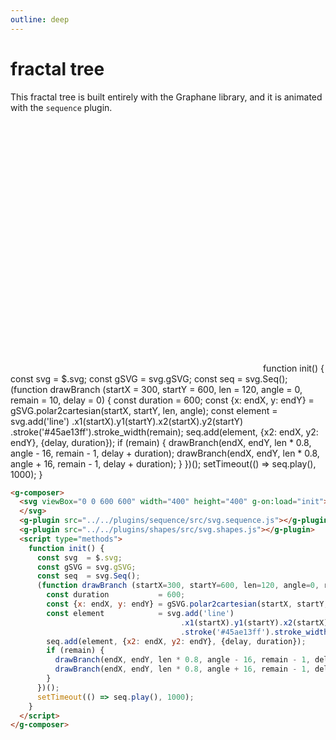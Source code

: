 ```yaml
---
outline: deep
---
```


# fractal tree

This fractal tree is built entirely with the Graphane library, and it is animated with
the `sequence` plugin.

<g-composer>
  <svg viewBox="0 0 600 600" width="400" height="400" g-on:load="init">
  </svg>
  <g-script type="plugin" src="https://cdn.graphery.online/graphane/0.1.0-alpha.5/lib/plugins/gsvg.sequence.js"></g-script>
  <g-script type="plugin" src="https://cdn.graphery.online/graphane/0.1.0-alpha.5/lib/plugins/gsvg.shapes.js"></g-script>
  <g-script type="methods">
    function init() {
      const svg  = $.svg;
      const gSVG = svg.gSVG;
      const seq  = svg.Seq();
      (function drawBranch (startX = 300, startY = 600, len = 120, angle = 0, remain = 10, delay = 0) {
        const duration           = 600;
        const {x: endX, y: endY} = gSVG.polar2cartesian(startX, startY, len, angle);
        const element            = svg.add('line')
                                      .x1(startX).y1(startY).x2(startX).y2(startY)
                                      .stroke('#45ae13ff').stroke_width(remain);
        seq.add(element, {x2: endX, y2: endY}, {delay, duration});
        if (remain) {
          drawBranch(endX, endY, len * 0.8, angle - 16, remain - 1, delay + duration);
          drawBranch(endX, endY, len * 0.8, angle + 16, remain - 1, delay + duration);
        }
      })();
      setTimeout(() => seq.play(), 1000);
    }
  </g-script>	
</g-composer>

```html
<g-composer>
  <svg viewBox="0 0 600 600" width="400" height="400" g-on:load="init">
  </svg>
  <g-plugin src="../../plugins/sequence/src/svg.sequence.js"></g-plugin>
  <g-plugin src="../../plugins/shapes/src/svg.shapes.js"></g-plugin>
  <script type="methods">
    function init() {
      const svg  = $.svg;
      const gSVG = svg.gSVG;
      const seq  = svg.Seq();
      (function drawBranch (startX=300, startY=600, len=120, angle=0, remain=10, delay=0) {
        const duration           = 600;
        const {x: endX, y: endY} = gSVG.polar2cartesian(startX, startY, len, angle);
        const element            = svg.add('line')
                                      .x1(startX).y1(startY).x2(startX).y2(startY)
                                      .stroke('#45ae13ff').stroke_width(remain);
        seq.add(element, {x2: endX, y2: endY}, {delay, duration});
        if (remain) {
          drawBranch(endX, endY, len * 0.8, angle - 16, remain - 1, delay + duration);
          drawBranch(endX, endY, len * 0.8, angle + 16, remain - 1, delay + duration);
        }
      })();
      setTimeout(() => seq.play(), 1000);
    }
  </script>
</g-composer>
```